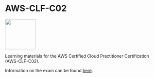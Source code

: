 # AWS-CLF-C02
<img src="https://d1.awsstatic.com/training-and-certification/certification-badges/AWS-Certified-Cloud-Practitioner_badge.634f8a21af2e0e956ed8905a72366146ba22b74c.png" width="100" />

Learning materials for the AWS Certified Cloud Practitioner Certification (AWS-CLF-C02).

Information on the exam can be found [here](https://aws.amazon.com/certification/certified-cloud-practitioner/).

